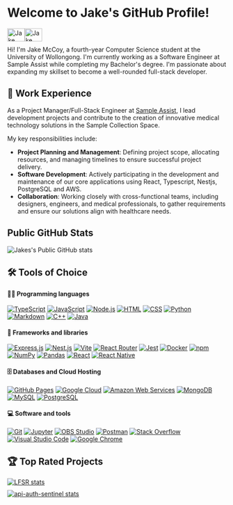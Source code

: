 # Welcome to Jake's GitHub Profile!

<div style="display: flex; justify-content: left; padding-right: 10px; padding-bottom: 10px">
  <a href="https://www.linkedin.com/in/jake-mccoy-573a2b272/" target="_blank"><img align="center" src="https://raw.githubusercontent.com/rahuldkjain/github-profile-readme-generator/master/src/images/icons/Social/linked-in-alt.svg" alt="Jake McCoy LinkedIn" height="30" width="40" /></a>
  <a href="https://github.com/TheBluesBand" target="_blank"><img align="center" src="https://raw.githubusercontent.com/rahuldkjain/github-profile-readme-generator/master/src/images/icons/Social/github.svg" alt="Jake McCoy GitHub" height="30" width="40" /></a>
</div>
Hi! I'm Jake McCoy, a fourth-year Computer Science student at the University of Wollongong. I'm currently working as a Software Engineer at Sample Assist while completing my Bachelor's degree. I'm passionate about expanding my skillset to become a well-rounded full-stack developer.

## 🚀 Work Experience

As a Project Manager/Full-Stack Engineer at <a href="https://www.sampleassist.com" target="_blank">Sample Assist</a>, I lead development projects and contribute to the creation of innovative medical technology solutions in the Sample Collection Space.

My key responsibilities include:

- **Project Planning and Management**: Defining project scope, allocating resources, and managing timelines to ensure successful project delivery.
- **Software Development**: Actively participating in the development and maintenance of our core applications using React, Typescript, Nestjs, PostgreSQL and AWS.
- **Collaboration**: Working closely with cross-functional teams, including designers, engineers, and medical professionals, to gather requirements and ensure our solutions align with healthcare needs.

## Public GitHub Stats

![Jakes's Public GitHub stats](https://github-readme-stats.vercel.app/api?username=TheBluesBand)

## 🛠️ Tools of Choice

#### 👨‍💻 Programming languages

<p>
    <a href="#"><img alt="TypeScript" src="https://img.shields.io/badge/TypeScript-007ACC.svg?logo=typescript&logoColor=white"></a>
    <a href="#"><img alt="JavaScript" src="https://img.shields.io/badge/JavaScript-F7DF1E.svg?logo=javascript&logoColor=black"></a>
    <a href="#"><img alt="Node.js" src="https://img.shields.io/badge/Node.js-43853D.svg?logo=node.js&logoColor=white"></a>
    <a href="#"><img alt="HTML" src="https://img.shields.io/badge/HTML-E34F26.svg?logo=html5&logoColor=white"></a>
    <a href="#"><img alt="CSS" src="https://img.shields.io/badge/CSS-1572B6.svg?logo=css3&logoColor=white"></a>
    <a href="#"><img alt="Python" src="https://img.shields.io/badge/Python-14354C.svg?logo=python&logoColor=white"></a>
    <a href="#"><img alt="Markdown" src="https://img.shields.io/badge/Markdown-000000.svg?logo=markdown&logoColor=white"></a>
    <a href="#"><img alt="C++" src="https://custom-icon-badges.herokuapp.com/badge/C++-9C033A.svg?logo=cpp2&logoColor=white"></a>
    <a href="#"><img alt="Java" src="https://img.shields.io/badge/Java-%23ED8B00.svg?logo=openjdk&logoColor=white"></a>
</p>

#### 🧰 Frameworks and libraries

<p>
    <a href="#"><img alt="Express.js" src="https://img.shields.io/badge/Express.js-404d59.svg?logo=express&logoColor=white"></a>
    <a href="#"><img alt="Nest.js" src="https://img.shields.io/badge/Nest.js-%23E0234E.svg?logo=nestjs&logoColor=white"></a>
    <a href="#"><img alt="Vite" src="https://img.shields.io/badge/Vite-646CFF?logo=vite&logoColor=fff"></a>
    <a href="#"><img alt="React Router" src="https://img.shields.io/badge/React_Router-CA4245?logo=react-router&logoColor=white"></a>
    <a href="#"><img alt="Jest" src="https://img.shields.io/badge/Jest-C21325?logo=jest&logoColor=fff"></a>
    <a href="#"><img alt="Docker" src="https://img.shields.io/badge/Docker-2496ED?logo=docker&logoColor=fff"></a>
    <a href="#"><img alt="npm" src="https://img.shields.io/badge/npm-CB3837?logo=npm&logoColor=fff"></a>
    <a href="#"><img alt="NumPy" src="https://img.shields.io/badge/Numpy-013243.svg?logo=numpy&logoColor=white"></a>
    <a href="#"><img alt="Pandas" src="https://img.shields.io/badge/Pandas-150458.svg?logo=pandas&logoColor=white"></a>
    <a href="#"><img alt="React" src="https://img.shields.io/badge/React-20232a.svg?logo=react&logoColor=%2361DAFB"></a>
    <a href="#"><img alt="React Native" src="https://img.shields.io/badge/React_Native-%2320232a.svg?logo=react&logoColor=%2361DAFB"></a>
</p>

#### 🗄️ Databases and Cloud Hosting

<p>
    <a href="#"><img alt="GitHub Pages" src="https://img.shields.io/badge/GitHub%20Pages-327FC7.svg?logo=github&logoColor=white"></a>
    <a href="#"><img alt="Google Cloud" src="https://img.shields.io/badge/Google%20Cloud-%234285F4.svg?logo=google-cloud&logoColor=white"></a>
    <a href="#"><img alt="Amazon Web Services" src="https://img.shields.io/badge/AWS-%23FF9900.svg?logo=amazon-web-services&logoColor=white"></a>
    <a href="#"><img alt="MongoDB" src ="https://img.shields.io/badge/MongoDB-4ea94b.svg?logo=mongodb&logoColor=white"></a>
    <a href="#"><img alt="MySQL" src="https://img.shields.io/badge/MySQL-00f.svg?logo=mysql&logoColor=white"></a>
    <a href="#"><img alt="PostgreSQL" src ="https://img.shields.io/badge/PostgreSQL-316192.svg?logo=postgresql&logoColor=white"></a>
</p>

#### 💻 Software and tools

<p>
    <a href="#"><img alt="Git" src="https://img.shields.io/badge/Git-F05033.svg?logo=git&logoColor=white"></a>
    <a href="#"><img alt="Jupyter" src="https://img.shields.io/badge/Jupyter-F37626.svg?logo=Jupyter&logoColor=white"></a>
    <a href="#"><img alt="OBS Studio" src="https://img.shields.io/badge/-OBS%20Studio-302E31?logo=obs-studio&logoColor=white"></a>
    <a href="#"><img alt="Postman" src="https://img.shields.io/badge/Postman-FF6C37?logo=postman&logoColor=white"></a>
    <a href="#"><img alt="Stack Overflow" src="https://img.shields.io/badge/-Stack%20Overflow-FE7A16?logo=stack-overflow&logoColor=white"></a>
    <a href="#"><img alt="Visual Studio Code" src="https://img.shields.io/badge/Visual%20Studio%20Code-0078d7.svg?logo=visual-studio-code&logoColor=white"></a>
    <a href="#"><img alt="Google Chrome" src="https://img.shields.io/badge/Google%20Chrome-4285F4?logo=GoogleChrome&logoColor=white"></a>
</p>

## 🏆 Top Rated Projects

<div style="display: flex; flex-wrap: wrap; gap: 10px;">
  <div style="flex: 1; min-width: 300px;">
    <a href="https://github.com/TheBluesBand/LFSR">
      <img src="https://github-readme-stats.vercel.app/api/pin/?username=TheBluesBand&repo=LFSR" alt="LFSR stats">
    </a>  </div>
  <div style="flex: 1; min-width: 300px;">
    <a href="https://github.com/TheBluesBand/api-auth-sentinel">
      <img src="https://github-readme-stats.vercel.app/api/pin/?username=TheBluesBand&repo=api-auth-sentinel" alt="api-auth-sentinel stats">
    </a>  </div>
</div>
